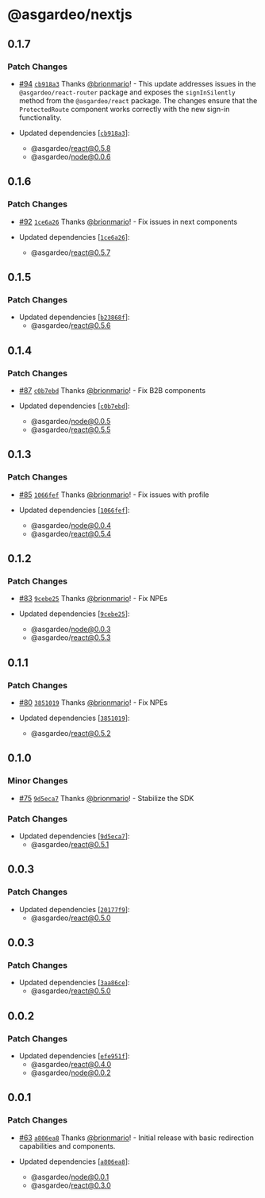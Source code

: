# @asgardeo/nextjs

## 0.1.7

### Patch Changes

- [#94](https://github.com/asgardeo/web-ui-sdks/pull/94)
  [`cb918a3`](https://github.com/asgardeo/web-ui-sdks/commit/cb918a30a4c195f0ca06f672d6146bbe4d555f27) Thanks
  [@brionmario](https://github.com/brionmario)! - This update addresses issues in the `@asgardeo/react-router` package
  and exposes the `signInSilently` method from the `@asgardeo/react` package. The changes ensure that the
  `ProtectedRoute` component works correctly with the new sign-in functionality.

- Updated dependencies
  [[`cb918a3`](https://github.com/asgardeo/web-ui-sdks/commit/cb918a30a4c195f0ca06f672d6146bbe4d555f27)]:
  - @asgardeo/react@0.5.8
  - @asgardeo/node@0.0.6

## 0.1.6

### Patch Changes

- [#92](https://github.com/asgardeo/web-ui-sdks/pull/92)
  [`1ce6a26`](https://github.com/asgardeo/web-ui-sdks/commit/1ce6a2657678549e06609958162003027b986b03) Thanks
  [@brionmario](https://github.com/brionmario)! - Fix issues in next components

- Updated dependencies
  [[`1ce6a26`](https://github.com/asgardeo/web-ui-sdks/commit/1ce6a2657678549e06609958162003027b986b03)]:
  - @asgardeo/react@0.5.7

## 0.1.5

### Patch Changes

- Updated dependencies
  [[`b23868f`](https://github.com/asgardeo/web-ui-sdks/commit/b23868f33d9a05df790b22b6585cd20ce7316de9)]:
  - @asgardeo/react@0.5.6

## 0.1.4

### Patch Changes

- [#87](https://github.com/asgardeo/web-ui-sdks/pull/87)
  [`c0b7ebd`](https://github.com/asgardeo/web-ui-sdks/commit/c0b7ebd71adb258d3df9fc336dfcb122e6ff6434) Thanks
  [@brionmario](https://github.com/brionmario)! - Fix B2B components

- Updated dependencies
  [[`c0b7ebd`](https://github.com/asgardeo/web-ui-sdks/commit/c0b7ebd71adb258d3df9fc336dfcb122e6ff6434)]:
  - @asgardeo/node@0.0.5
  - @asgardeo/react@0.5.5

## 0.1.3

### Patch Changes

- [#85](https://github.com/asgardeo/web-ui-sdks/pull/85)
  [`1066fef`](https://github.com/asgardeo/web-ui-sdks/commit/1066fefa855aa646b3026f6e682657e3980ca99b) Thanks
  [@brionmario](https://github.com/brionmario)! - Fix issues with profile

- Updated dependencies
  [[`1066fef`](https://github.com/asgardeo/web-ui-sdks/commit/1066fefa855aa646b3026f6e682657e3980ca99b)]:
  - @asgardeo/node@0.0.4
  - @asgardeo/react@0.5.4

## 0.1.2

### Patch Changes

- [#83](https://github.com/asgardeo/web-ui-sdks/pull/83)
  [`9cebe25`](https://github.com/asgardeo/web-ui-sdks/commit/9cebe25b74c6429794ee583cd7f110f0a951851f) Thanks
  [@brionmario](https://github.com/brionmario)! - Fix NPEs

- Updated dependencies
  [[`9cebe25`](https://github.com/asgardeo/web-ui-sdks/commit/9cebe25b74c6429794ee583cd7f110f0a951851f)]:
  - @asgardeo/node@0.0.3
  - @asgardeo/react@0.5.3

## 0.1.1

### Patch Changes

- [#80](https://github.com/asgardeo/web-ui-sdks/pull/80)
  [`3851019`](https://github.com/asgardeo/web-ui-sdks/commit/3851019dfb8b2cd1e77ae40943f393de4d799c41) Thanks
  [@brionmario](https://github.com/brionmario)! - Fix NPEs

- Updated dependencies
  [[`3851019`](https://github.com/asgardeo/web-ui-sdks/commit/3851019dfb8b2cd1e77ae40943f393de4d799c41)]:
  - @asgardeo/react@0.5.2

## 0.1.0

### Minor Changes

- [#75](https://github.com/asgardeo/web-ui-sdks/pull/75)
  [`9d5eca7`](https://github.com/asgardeo/web-ui-sdks/commit/9d5eca748006654ff415d86501281f00b8a3800a) Thanks
  [@brionmario](https://github.com/brionmario)! - Stabilize the SDK

### Patch Changes

- Updated dependencies
  [[`9d5eca7`](https://github.com/asgardeo/web-ui-sdks/commit/9d5eca748006654ff415d86501281f00b8a3800a)]:
  - @asgardeo/react@0.5.1

## 0.0.3

### Patch Changes

- Updated dependencies
  [[`20177f9`](https://github.com/asgardeo/web-ui-sdks/commit/20177f91a3abe6582b6bd767d01650aec3d31e95)]:
  - @asgardeo/react@0.5.0

## 0.0.3

### Patch Changes

- Updated dependencies
  [[`3aa86ce`](https://github.com/asgardeo/web-ui-sdks/commit/3aa86cebb7077f516994a9a6773f3389e7d6a6c8)]:
  - @asgardeo/react@0.5.0

## 0.0.2

### Patch Changes

- Updated dependencies
  [[`efe951f`](https://github.com/asgardeo/web-ui-sdks/commit/efe951f3dd45a477360b5a3a16990a78dc26982f)]:
  - @asgardeo/react@0.4.0
  - @asgardeo/node@0.0.2

## 0.0.1

### Patch Changes

- [#63](https://github.com/asgardeo/web-ui-sdks/pull/63)
  [`a806ea8`](https://github.com/asgardeo/web-ui-sdks/commit/a806ea83e1be5dbb13119b4ded21b26186fb72ef) Thanks
  [@brionmario](https://github.com/brionmario)! - Initial release with basic redirection capabilities and components.

- Updated dependencies
  [[`a806ea8`](https://github.com/asgardeo/web-ui-sdks/commit/a806ea83e1be5dbb13119b4ded21b26186fb72ef)]:
  - @asgardeo/node@0.0.1
  - @asgardeo/react@0.3.0
